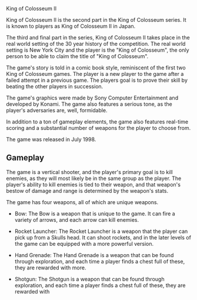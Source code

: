 King of Colosseum II

King of Colosseum II is the second part in the King of Colosseum series. It is known to players as King of Colosseum II in Japan.

The third and final part in the series, King of Colosseum II takes place in the real world setting of the 30 year history of the competition. The real world setting is New York City and the player is the "King of Colosseum", the only person to be able to claim the title of "King of Colosseum".

The game's story is told in a comic book style, reminiscent of the first two King of Colosseum games. The player is a new player to the game after a failed attempt in a previous game. The players goal is to prove their skill by beating the other players in succession.

The game's graphics were made by Sony Computer Entertainment and developed by Konami. The game also features a serious tone, as the player's adversaries are, well, formidable.

In addition to a ton of gameplay elements, the game also features real-time scoring and a substantial number of weapons for the player to choose from.

The game was released in July 1998.

## Gameplay

The game is a vertical shooter, and the player's primary goal is to kill enemies, as they will most likely be in the same group as the player. The player's ability to kill enemies is tied to their weapon, and that weapon's bestow of damage and range is determined by the weapon's stats.

The game has four weapons, all of which are unique weapons.

*   Bow: The Bow is a weapon that is unique to the game. It can fire a variety of arrows, and each arrow can kill enemies.

*   Rocket Launcher: The Rocket Launcher is a weapon that the player can pick up from a Skulls head. It can shoot rockets, and in the later levels of the game can be equipped with a more powerful version.

*   Hand Grenade: The Hand Grenade is a weapon that can be found through exploration, and each time a player finds a chest full of these, they are rewarded with more.

*   Shotgun: The Shotgun is a weapon that can be found through exploration, and each time a player finds a chest full of these, they are rewarded with